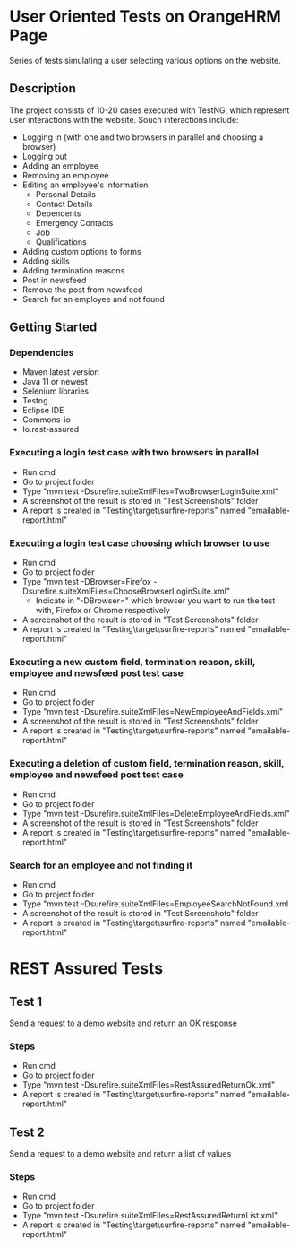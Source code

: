 # User Oriented Tests on OrangeHRM Page

Series of tests simulating a user selecting various options on the website.

## Description

The project consists of 10-20 cases executed with TestNG, which represent user interactions with the website. Souch interactions include:

* Logging in (with one and two browsers in parallel and choosing a browser)
* Logging out
* Adding an employee
* Removing an employee
* Editing an employee's information
    * Personal Details
    * Contact Details
    * Dependents
    * Emergency Contacts
    * Job
    * Qualifications
* Adding custom options to forms
* Adding skills
* Adding termination reasons
* Post in newsfeed
* Remove the post from newsfeed
* Search for an employee and not found

## Getting Started

### Dependencies

* Maven latest version
* Java 11 or newest
* Selenium libraries
* Testng
* Eclipse IDE
* Commons-io
* Io.rest-assured

### Executing a login test case with two browsers in parallel

* Run cmd
* Go to project folder
* Type "mvn test -Dsurefire.suiteXmlFiles=TwoBrowserLoginSuite.xml"
* A screenshot of the result is stored in "Test Screenshots" folder
* A report is created in "Testing\target\surfire-reports" named "emailable-report.html"

### Executing a login test case choosing which browser to use

* Run cmd
* Go to project folder
* Type "mvn test -DBrowser=Firefox -Dsurefire.suiteXmlFiles=ChooseBrowserLoginSuite.xml"
    * Indicate in "-DBrowser=" which browser you want to run the test with, Firefox or Chrome respectively
* A screenshot of the result is stored in "Test Screenshots" folder
* A report is created in "Testing\target\surfire-reports" named "emailable-report.html"

### Executing a new custom field, termination reason, skill, employee and newsfeed post test case

* Run cmd
* Go to project folder
* Type "mvn test -Dsurefire.suiteXmlFiles=NewEmployeeAndFields.xml"
* A screenshot of the result is stored in "Test Screenshots" folder
* A report is created in "Testing\target\surfire-reports" named "emailable-report.html"

### Executing a deletion of custom field, termination reason, skill, employee and newsfeed post test case

* Run cmd
* Go to project folder
* Type "mvn test -Dsurefire.suiteXmlFiles=DeleteEmployeeAndFields.xml"
* A screenshot of the result is stored in "Test Screenshots" folder
* A report is created in "Testing\target\surfire-reports" named "emailable-report.html"

### Search for an employee and not finding it

* Run cmd
* Go to project folder
* Type "mvn test -Dsurefire.suiteXmlFiles=EmployeeSearchNotFound.xml
* A screenshot of the result is stored in "Test Screenshots" folder
* A report is created in "Testing\target\surfire-reports" named "emailable-report.html"


# REST Assured Tests

## Test 1

Send a request to a demo website and return an OK response

### Steps

* Run cmd
* Go to project folder
* Type "mvn test -Dsurefire.suiteXmlFiles=RestAssuredReturnOk.xml"
* A report is created in "Testing\target\surfire-reports" named "emailable-report.html"

## Test 2

Send a request to a demo website and return a list of values

### Steps

* Run cmd
* Go to project folder
* Type "mvn test -Dsurefire.suiteXmlFiles=RestAssuredReturnList.xml"
* A report is created in "Testing\target\surfire-reports" named "emailable-report.html"

